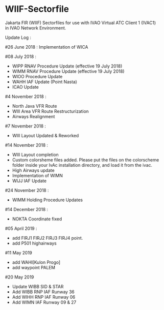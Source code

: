# WIIF-Sectorfile
Jakarta FIR (WIIF) Sectorfiles for use with IVAO Virtual ATC Client 1 (IVAC1) in IVAO Network Environment.

Update Log :

#26 June 2018 : Implementation of WICA

#08 July 2018 :

- WIPP RNAV Procedure Update (effective 19 July 2018)
- WIMM RNAV Procedure Update (effective 19 July 2018)
- WIOO Procedure Update
- WAHH IAF Update (Point Nasta)
- ICAO Update

#4 November 2018 :
- North Java VFR Route
- WIII Area VFR Route Restructurization
- Airways Realignment

#7 November 2018 :
- WIII Layout Updated & Reworked

#14 November 2018 :
- WIII Layout completion
- Custom colorsheme files added. Please put the files on the colorscheme folder inside your IvAc installation directory, and load it from the ivac.
- High Airways update
- Implementation of WIMN
- WIJJ IAF Update

#24 November 2018 :
- WIMM Holding Procedure Updates

#14 December 2018 :
- NOKTA Coordinate fixed

#05 April 2019 :
- add FIRJ1 FIRJ2 FIRJ3 FIRJ4 point.
- add P501 highairways

#11 May 2019
- add WAHI[Kulon Progo]
- add waypoint PALEM

#20 May 2019
- Update WIBB SID & STAR
- Add WIBB RNP IAF Runway 36
- Add WIHH RNP IAF Runway 06
- Add WIMN IAF Runway 09 & 27